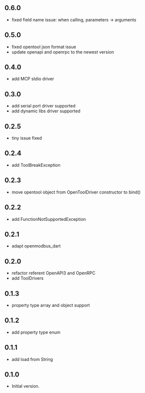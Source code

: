 ## 0.6.0
- fixed field name issue: when calling, parameters -> arguments

## 0.5.0
- fixed opentool json format issue
- update openapi and openrpc to the newest version

## 0.4.0
- add MCP stdio driver

## 0.3.0
- add serial port driver supported
- add dynamic libs driver supported

## 0.2.5

- tiny issue fixed

## 0.2.4

- add ToolBreakException

## 0.2.3

- move opentool object from OpenToolDriver constructor to bind()

## 0.2.2

- add FunctionNotSupportedException

## 0.2.1

- adapt openmodbus_dart

## 0.2.0

- refactor referent OpenAPI3 and OpenRPC
- add ToolDrivers

## 0.1.3

- property type array and object support

## 0.1.2

- add property type enum

## 0.1.1

- add load from String

## 0.1.0

- Initial version.
